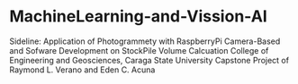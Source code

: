 # MachineLearning-and-Vission-AI
Sideline: Application of Photogrammety with RaspberryPi Camera-Based and Sofware Development on StockPile Volume Calcuation
College of Engineering and Geosciences, Caraga State University Capstone Project of Raymond L. Verano and Eden C. Acuna 

